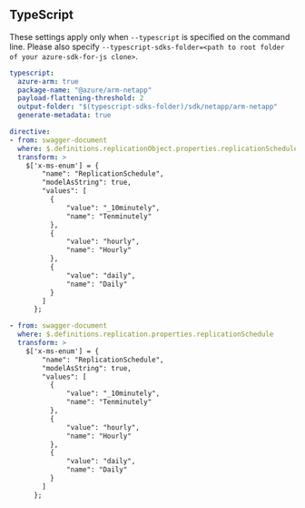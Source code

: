 ## TypeScript

These settings apply only when `--typescript` is specified on the command line.
Please also specify `--typescript-sdks-folder=<path to root folder of your azure-sdk-for-js clone>`.

``` yaml $(typescript)
typescript:
  azure-arm: true
  package-name: "@azure/arm-netapp"
  payload-flattening-threshold: 2
  output-folder: "$(typescript-sdks-folder)/sdk/netapp/arm-netapp"
  generate-metadata: true

directive:
- from: swagger-document
  where: $.definitions.replicationObject.properties.replicationSchedule
  transform: >
    $['x-ms-enum'] = {
        "name": "ReplicationSchedule",
        "modelAsString": true,
        "values": [
          {
              "value": "_10minutely",
              "name": "Tenminutely"
          },
          {
              "value": "hourly",
              "name": "Hourly"
          },
          {
              "value": "daily",
              "name": "Daily"
          }
        ]
      };

- from: swagger-document
  where: $.definitions.replication.properties.replicationSchedule
  transform: >
    $['x-ms-enum'] = {
        "name": "ReplicationSchedule",
        "modelAsString": true,
        "values": [
          {
              "value": "_10minutely",
              "name": "Tenminutely"
          },
          {
              "value": "hourly",
              "name": "Hourly"
          },
          {
              "value": "daily",
              "name": "Daily"
          }
        ]
      };
```
